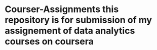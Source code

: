 # Courser-Assignments this repository is for submission of my assignement of data analytics courses on coursera
